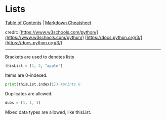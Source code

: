 # Lists

[Table of Contents](../../README.md) | [Markdown Cheatsheet](../../Markdown%20Cheatsheet.md)

credit: 
[https://www.w3schools.com/python/](https://www.w3schools.com/python/)
[https://docs.python.org/3/](https://docs.python.org/3/)
___

Brackets are used to denotes lists
```python
thisList = [1, 2, "apple"]
```
Items are 0-indexed. 
```python
print(thisList.index(1)) #prints 0
```
Duplicates are allowed.
```python
dubs = [1, 1, 1]
```
Mixed data types are allowed, like thisList. 
